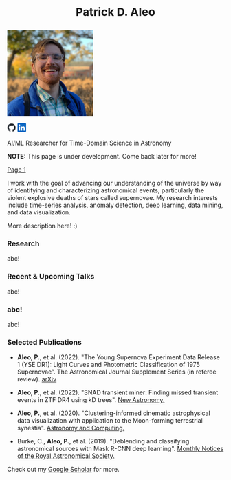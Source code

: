 <p style="text-align:center; font-size:26px; font-weight:bold;">Patrick D. Aleo</p>
<img src="./images/headshot.JPG" width="200" height="200" />

<img src="./images/github-mark.png" width="20" height="20" /> <img src="./images/linkedin-logo.png" width="20" height="20" />

AI/ML Researcher for Time-Domain Science in Astronomy

**NOTE:** This page is under development. Come back later for more!

<a href="test.html">Page 1</a>

I work with the goal of advancing our understanding of the universe by way of identifying and characterizing astronomical events, particularly the violent explosive deaths of stars called supernovae. My research interests include time-series analysis, anomaly detection, deep learning, data mining, and data visualization.

More description here! :) 

### Research

abc!

### Recent & Upcoming Talks

abc!

### abc!

abc!

### Selected Publications

* **Aleo, P.**, et al. (2022). "The Young Supernova Experiment Data Release 1 (YSE DR1): Light Curves and Photometric Classification of 1975 Supernovae”. The Astronomical Journal Supplement Series (in referee review). [arXiv](https://arxiv.org/pdf/2211.07128.pdf)

* **Aleo, P.**, et al. (2022). "SNAD transient miner: Finding missed transient events in ZTF DR4 using kD trees". [New Astronomy.](https://doi.org/10.1016/j.newast.2022.101846)

* **Aleo, P.**, et al. (2020). "Clustering-informed cinematic astrophysical data visualization with application to the Moon-forming terrestrial synestia". [Astronomy and Computing.](https://doi.org/10.1016/j.ascom.2020.100424)

* Burke, C., **Aleo, P.**, et al. (2019). "Deblending and classifying astronomical sources with Mask R-CNN deep learning". [Monthly Notices of the Royal Astronomical Society.](https://doi.org/10.1093/mnras/stz2845)

Check out my [Google Scholar](https://scholar.google.com/citations?user=HjhA3J8AAAAJ&hl=en) for more.
